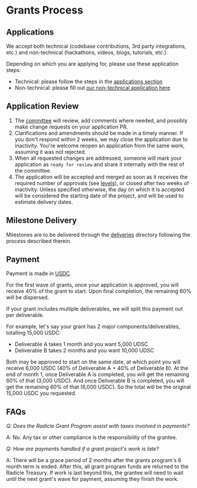 # Grants Process

## Applications

We accept both technical (codebase contributions, 3rd party integrations, etc.) and non-technical (hackathons, videos, blogs, tutorials, etc.).

Depending on which you are applying for, please use these application steps:
* Technical: please follow the steps in the [applications section](https://github.com/radicle-dev/radicle-grants/tree/main/grants/applications)
* Non-technical: please fill out [our non-technical application here](https://docs.google.com/forms/d/e/1FAIpQLSe7TVIJmxoNnFQPWodD6LPVfdKoh8fcgbnFeXsWidBUO7K2nA/viewform)

## Application Review

1.  The [committee](#radicle-grants-committee) will review, add comments where needed, and possibly make change
    requests on your application PR.
2.  Clarifications and amendments should be made in a timely manner. If you don't respond within 2 weeks, we may close the application due to inactivity. You're welcome reopen an application from the same work, assuming it was not rejected.
3.  When all requested changes are addressed, someone will mark your application as `ready for review` and share it internally with the rest of the committee.
4.  The application will be accepted and merged as soon as it receives the required number of approvals (see [levels](https://github.com/radicle-dev/radicle-grants#levels)), or closed after two weeks of inactivity. Unless specified otherwise, the day on which it is accepted will be considered the starting date of the project, and will be used to estimate delivery dates.

## Milestone Delivery

Milestones are to be delivered through the [deliveries](https://github.com/radicle-dev/radicle-grants/tree/main/grants/milestone_deliveries) directory following the process described therein.

## Payment

Payment is made in [USDC](https://etherscan.io/token/0xa0b86991c6218b36c1d19d4a2e9eb0ce3606eb48).

For the first wave of grants, once your application is approved, you will receive 40% of the grant to start. Upon final completion, the remaining 60% will be dispersed. 

If your grant includes multiple deliverables, we will split this payment out per deliverable. 

For example, let's say your grant has 2 major components/deliverables, totalling 15,000 USDC: 
* Deliverable A takes 1 month and you want 5,000 UDSC
* Deliverable B takes 2 months and you want 10,000 UDSC

Both may be approved to start on the same date, at which point you will receive 6,000 USDC (40% of Deliverable A + 40% of Deliverable B). At the end of month 1, once Deliverable A is completed, you will get the remaining 60% of that (3,000 USDC). And once Deliverable B is completed, you will get the remaining 60% of that (6,000 USDC). So the total will be the original 15,000 USDC you requested.

## FAQs

*Q: Does the Radicle Grant Program assist with taxes involved in payments?*

A: No. Any tax or other compliance is the responsibility of the grantee.

*Q: How are payments handled if a grant project's work is late?*

A: There will be a grace period of 2 months after the grants program's 6 month term is ended. After this, all grant program funds are returned to the Radicle Treasury. If work is last beyond this, the grantee will need to wait until the next grant's wave for payment, assuming they finish the work. 



